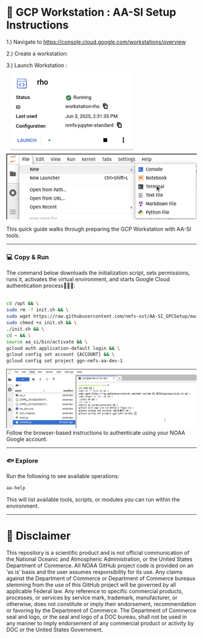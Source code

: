 # 📘 GCP Workstation : AA-SI Setup Instructions

1.) Navigate to https://console.cloud.google.com/workstations/overview

2.) Create a workstation:

3.) Launch Workstation : 
![Step 3 Instructions](assets/instruction_1.png)
![Step 3 Instructions](assets/instruction_2.png)

This quick guide walks through preparing the GCP Workstation with AA-SI tools.

---

### 💻 Copy & Run

The command below downloads the initialization script, sets permissions, runs it, activates the virtual environment, and starts Google Cloud authentication process👤🔐🌐:

```bash

cd /opt && \
sudo rm -f init.sh && \
sudo wget https://raw.githubusercontent.com/nmfs-ost/AA-SI_GPCSetup/main/init.sh && \
sudo chmod +x init.sh && \
./init.sh && \
cd ~ && \
source aa_si/bin/activate && \
gcloud auth application-default login && \
gcloud config set account {ACCOUNT} && \ 
gcloud config set project ggn-nmfs-aa-dev-1 
```
![Step 3 Instructions](assets/instruction_3.png)
Follow the browser-based instructions to authenticate using your NOAA Google account.

---

### 🐟 Explore

Run the following to see available operations:

```bash
aa-help
```

This will list available tools, scripts, or modules you can run within the environment.

---

# 📜 Disclaimer
This repository is a scientific product and is not official communication of the National Oceanic and Atmospheric Administration, or the United States Department of Commerce. All NOAA GitHub project code is provided on an ‘as is’ basis and the user assumes responsibility for its use. Any claims against the Department of Commerce or Department of Commerce bureaus stemming from the use of this GitHub project will be governed by all applicable Federal law. Any reference to specific commercial products, processes, or services by service mark, trademark, manufacturer, or otherwise, does not constitute or imply their endorsement, recommendation or favoring by the Department of Commerce. The Department of Commerce seal and logo, or the seal and logo of a DOC bureau, shall not be used in any manner to imply endorsement of any commercial product or activity by DOC or the United States Government.
